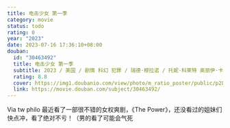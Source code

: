 ```yaml
---
title: 电击少女 第一季
category: movie
status: todo
rating: 0
year: "2023"
date: 2023-07-16 17:36:10+08:00
douban:
  id: "30463492"
  title: 电击少女 第一季
  subtitle: 2023 / 美国 / 剧情 科幻 犯罪 / 瑞德·穆拉诺 / 托妮·科莱特 奥丽伊·卡瓦洛
  rating: 8.8
  cover: https://img1.doubanio.com/view/photo/m_ratio_poster/public/p2890367559.jpg
  link: https://movie.douban.com/subject/30463492/
---
```


Via tw philo 最近看了一部很不错的女权爽剧，《The Power》，还没看过的姐妹们快点冲，看了绝对不亏！（男的看了可能会气死
